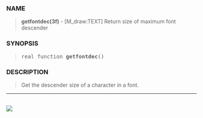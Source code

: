 <?
<body>
  <a name="top" id="top"></a>
  <div id="Container">
    <div id="Content">
      <div class="c142">
      </div><a name="0"></a>
      <h3><a name="0">NAME</a></h3>
      <blockquote>
        <b>getfontdec(3f)</b> - [M_draw:TEXT] Return size of maximum font descender <b></b>
      </blockquote><a name="contents" id="contents"></a>
      <h3><a name="3">SYNOPSIS</a></h3>
      <blockquote>
        <pre>
real function <b>getfontdec</b>()
</pre>
      </blockquote><a name="2"></a>
      <h3><a name="2">DESCRIPTION</a></h3>
      <blockquote>
        Get the descender size of a character in a font.
      </blockquote>
      <hr />
      <br />
      <div class="c142"><img src="../images/getfontdec.3m_draw.gif" /></div>
    </div>
  </div>
</body>
